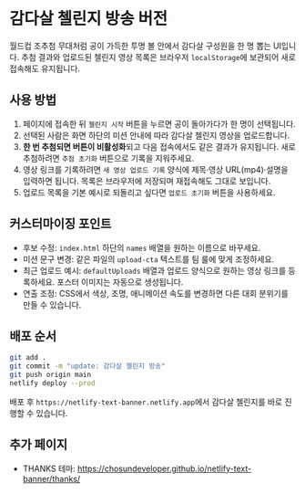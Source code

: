 # 감다살 첼린지 방송 버전

월드컵 조추첨 무대처럼 공이 가득한 투명 볼 안에서 감다살 구성원을 한 명 뽑는 UI입니다. 추첨 결과와 업로드된 첼린지 영상 목록은 브라우저 `localStorage`에 보관되어 새로 접속해도 유지됩니다.

## 사용 방법
1. 페이지에 접속한 뒤 `첼린지 시작` 버튼을 누르면 공이 돌아가다가 한 명이 선택됩니다.
2. 선택된 사람은 화면 하단의 미션 안내에 따라 감다살 첼린지 영상을 업로드합니다.
3. **한 번 추첨되면 버튼이 비활성화**되고 다음 접속에서도 같은 결과가 유지됩니다. 새로 추첨하려면 `추첨 초기화` 버튼으로 기록을 지워주세요.
4. 영상 링크를 기록하려면 `새 영상 업로드 기록` 양식에 제목·영상 URL(mp4)·설명을 입력하면 됩니다. 목록은 브라우저에 저장되며 재접속해도 그대로 보입니다.
5. 업로드 목록을 기본 예시로 되돌리고 싶다면 `업로드 초기화` 버튼을 사용하세요.

## 커스터마이징 포인트
- 후보 수정: `index.html` 하단의 `names` 배열을 원하는 이름으로 바꾸세요.
- 미션 문구 변경: 같은 파일의 `upload-cta` 텍스트를 팀 룰에 맞게 조정하세요.
- 최근 업로드 예시: `defaultUploads` 배열과 업로드 양식으로 원하는 영상 링크를 등록하세요. 포스터 이미지는 자동으로 생성됩니다.
- 연출 조정: CSS에서 색상, 조명, 애니메이션 속도를 변경하면 다른 대회 분위기를 만들 수 있습니다.

## 배포 순서
```bash
git add .
git commit -m "update: 감다살 첼린지 방송"
git push origin main
netlify deploy --prod
```

배포 후 `https://netlify-text-banner.netlify.app`에서 감다살 첼린지를 바로 진행할 수 있습니다.


## 추가 페이지
- THANKS 테마: https://chosundeveloper.github.io/netlify-text-banner/thanks/

